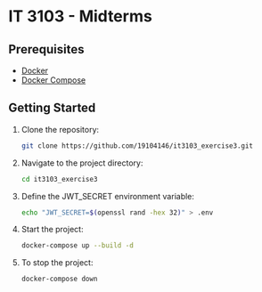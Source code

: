 # IT 3103 - Midterms

## Prerequisites

- [Docker](https://docs.docker.com/)
- [Docker Compose](https://docs.docker.com/compose/)

## Getting Started

1. Clone the repository:

   ```bash
   git clone https://github.com/19104146/it3103_exercise3.git
   ```

2. Navigate to the project directory:

   ```bash
   cd it3103_exercise3
   ```

3. Define the JWT_SECRET environment variable:

   ```bash
   echo "JWT_SECRET=$(openssl rand -hex 32)" > .env
   ```

4. Start the project:

   ```bash
   docker-compose up --build -d
   ```

5. To stop the project:
   ```bash
   docker-compose down
   ```
